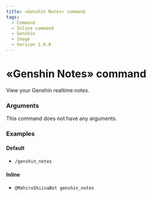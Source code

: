 ```yaml
---
title: «Genshin Notes» command
tags:
  - Command
  - Inline command
  - Genshin
  - Image
  - Version 1.0.0
---
```


# «Genshin Notes» command

View your Genshin realtime notes.

### Arguments

This command does not have any arguments.

### Examples

#### Default
+ `/genshin_notes`

#### Inline
+ `@MahiruShiinaBot genshin_notes`